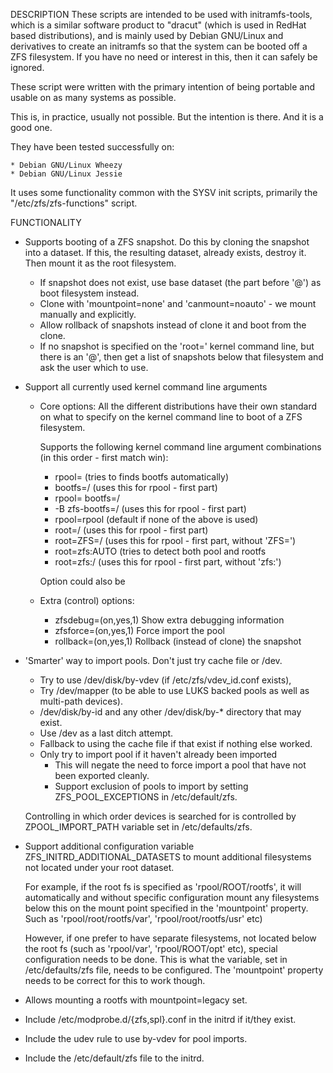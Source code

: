 DESCRIPTION
  These scripts are intended to be used with initramfs-tools, which is a similar
  software product to "dracut" (which is used in RedHat based distributions),
  and is mainly used by Debian GNU/Linux and derivatives to create an initramfs
  so that the system can be booted off a ZFS filesystem. If you have no need or
  interest in this, then it can safely be ignored.

  These script were written with the primary intention of being portable and
  usable on as many systems as possible.

  This is, in practice, usually not possible. But the intention is there.
  And it is a good one.

  They have been tested successfully on:

    * Debian GNU/Linux Wheezy
    * Debian GNU/Linux Jessie

  It uses some functionality common with the SYSV init scripts, primarily
  the "/etc/zfs/zfs-functions" script.

FUNCTIONALITY
  * Supports booting of a ZFS snapshot.
    Do this by cloning the snapshot into a dataset. If this, the resulting
    dataset, already exists, destroy it. Then mount it as the root filesystem.
    * If snapshot does not exist, use base dataset (the part before '@')
      as boot filesystem instead.
    * Clone with 'mountpoint=none' and 'canmount=noauto' - we mount manually
      and explicitly.
    * Allow rollback of snapshots instead of clone it and boot from the clone.
    * If no snapshot is specified on the 'root=' kernel command line, but
      there is an '@', then get a list of snapshots below that filesystem
      and ask the user which to use.

  * Support all currently used kernel command line arguments
    * Core options:
      All the different distributions have their own standard on what to specify
      on the kernel command line to boot of a ZFS filesystem.

      Supports the following kernel command line argument combinations
      (in this order - first match win):
      * rpool=<pool>			(tries to finds bootfs automatically)
      * bootfs=<pool>/<dataset>		(uses this for rpool - first part)
      * rpool=<pool> bootfs=<pool>/<dataset>
      * -B zfs-bootfs=<pool>/<fs>	(uses this for rpool - first part)
      * rpool=rpool			(default if none of the above is used)
      * root=<pool>/<dataset>		(uses this for rpool - first part)
      * root=ZFS=<pool>/<dataset>	(uses this for rpool - first part, without 'ZFS=')
      * root=zfs:AUTO			(tries to detect both pool and rootfs
      * root=zfs:<pool>/<dataset>	(uses this for rpool - first part, without 'zfs:')

      Option <dataset> could also be <snapshot>
    * Extra (control) options:
      * zfsdebug=(on,yes,1)   Show extra debugging information
      * zfsforce=(on,yes,1)   Force import the pool
      * rollback=(on,yes,1)   Rollback (instead of clone) the snapshot

  * 'Smarter' way to import pools. Don't just try cache file or /dev.
    * Try to use /dev/disk/by-vdev (if /etc/zfs/vdev_id.conf exists),
    * Try /dev/mapper (to be able to use LUKS backed pools as well as
      multi-path devices).
    * /dev/disk/by-id and any other /dev/disk/by-* directory that may exist.
    * Use /dev as a last ditch attempt.
    * Fallback to using the cache file if that exist if nothing else worked.
    * Only try to import pool if it haven't already been imported
      * This will negate the need to force import a pool that have not been
        exported cleanly.
      * Support exclusion of pools to import by setting ZFS_POOL_EXCEPTIONS
         in /etc/default/zfs.

    Controlling in which order devices is searched for is controlled by
    ZPOOL_IMPORT_PATH variable set in /etc/defaults/zfs.

  * Support additional configuration variable ZFS_INITRD_ADDITIONAL_DATASETS
    to mount additional filesystems not located under your root dataset.

    For example, if the root fs is specified as 'rpool/ROOT/rootfs', it will
    automatically and without specific configuration mount any filesystems
    below this on the mount point specified in the 'mountpoint' property.
    Such as 'rpool/root/rootfs/var', 'rpool/root/rootfs/usr' etc)

    However, if one prefer to have separate filesystems, not located below
    the root fs (such as 'rpool/var', 'rpool/ROOT/opt' etc), special
    configuration needs to be done. This is what the variable, set in
    /etc/defaults/zfs file, needs to be configured. The 'mountpoint'
    property needs to be correct for this to work though.

  * Allows mounting a rootfs with mountpoint=legacy set.

  * Include /etc/modprobe.d/{zfs,spl}.conf in the initrd if it/they exist.

  * Include the udev rule to use by-vdev for pool imports.

  * Include the /etc/default/zfs file to the initrd.
